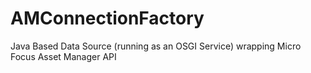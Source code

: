 # AMConnectionFactory
Java Based Data Source (running as an OSGI Service) wrapping Micro Focus Asset Manager API
